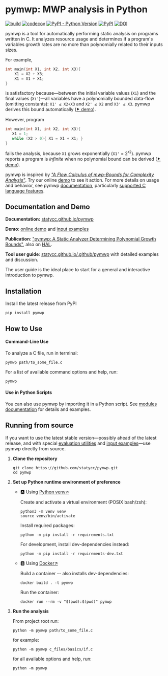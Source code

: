 # pymwp: MWP analysis in Python

[![build](https://github.com/statycc/pymwp/actions/workflows/build.yaml/badge.svg)](https://github.com/statycc/pymwp/actions/workflows/build.yaml)
[![codecov](https://codecov.io/gh/statycc/pymwp/branch/main/graph/badge.svg?token=4v3zRbkAjM)](https://codecov.io/gh/statycc/pymwp)
[![PyPI - Python Version](https://img.shields.io/pypi/pyversions/pymwp)](https://pypi.org/project/pymwp/)
[![PyPI](https://img.shields.io/pypi/v/pymwp)](https://pypi.org/project/pymwp/)
[![DOI](https://zenodo.org/badge/DOI/10.5281/zenodo.7879822.svg)](https://doi.org/10.5281/zenodo.7879822)

<!-- 
  Do not remove start and end comments (e.g. "include-start", "include-end").
  They are markers for what to include in the documentation website.
-->

<!--include-start-->

pymwp is a tool for automatically performing static analysis on programs written in C.
It analyzes resource usage and determines if a program's variables growth rates are no more than polynomially related to
their inputs sizes. 

For example,

   ```c
   int main(int X1, int X2, int X3){
       X1 = X2 + X3;
       X1 = X1 + X1;
   }
   ``` 
   
   is satisfactory because—between the initial variable values (`Xi`) and the final values (`Xi'`)—all variables have a polynomially bounded data-flow (omitting constants): 
   `X1' ≤ X2+X3` and `X2' ≤ X2`  and `X3' ≤ X3`. pymwp derives this bound automatically ([⯈ demo](https://statycc.github.io/pymwp/demo/#original_paper_example3_1_b.c)).

However, program

   ```c
   int main(int X1, int X2, int X3){
      X1 = 1;
      while (X2 > 0){ X1 = X1 + X1; }
   }   
   ```

   fails the analysis, because `X1` grows exponentially (`X1'` = $2^{\texttt{X2}}$).
   pymwp reports a program is _infinite_ when no polynomial bound can be derived ([⯈ demo](https://statycc.github.io/pymwp/demo/#original_paper_example3_1_d.c)).


pymwp is inspired by [_"A Flow Calculus of mwp-Bounds for Complexity Analysis"_](https://doi.org/10.1145/1555746.1555752).
Try our online [demo](https://statycc.github.io/pymwp/demo/) to see it action.
For more details on usage and behavior, see pymwp [documentation](https://statycc.github.io/pymwp/), particularly [supported C language features](https://statycc.github.io/pymwp/features/).

## Documentation and Demo

**Documentation:** [statycc.github.io/pymwp](https://statycc.github.io/pymwp/)

**Demo**: [online demo](https://statycc.github.io/pymwp/demo/) and [input examples](https://statycc.github.io/pymwp/examples/)

**Publication**: ["pymwp: A Static Analyzer Determining Polynomial Growth Bounds"](http://doi.org/10.1007/978-3-031-45332-8_14),
also on [HAL](https://hal.science/hal-03269121v4/document).

**Tool user guide**: [statycc.github.io/.github/pymwp](https://statycc.github.io/.github/pymwp) with detailed examples and discussion.

The user guide is the ideal place to start for a general and interactive introduction to pymwp.

## Installation

Install the latest release from PyPI

```
pip install pymwp
```

## How to Use

<h4>Command-Line Use</h4>

To analyze a C file, run in terminal:

```
pymwp path/to_some_file.c
```

For a list of available command options and help, run:

```
pymwp
```

<h4>Use in Python Scripts</h4>

You can also use pymwp by importing it in a Python script.
See [modules documentation](https://statycc.github.io/pymwp/modules/) for details and examples.


## Running from source

If you want to use the latest stable version—possibly ahead of the latest release, and with special [evaluation utilities](https://statycc.github.io/pymwp/utilities/) and [input examples](https://statycc.github.io/pymwp/examples/)—use pymwp directly from source.

1. **Clone the repository**

    ```shell
    git clone https://github.com/statycc/pymwp.git 
    cd pymwp
    ``` 

2. **Set up Python runtime environment of preference**

    * :a: Using [Python venv&nearr;](https://docs.python.org/3/library/venv.html)
   
        Create and activate a virtual environment (POSIX bash/zsh):
     
        ```shell
        python3 -m venv venv
        source venv/bin/activate
        ```
     
        Install required packages:
     
        ```shell
        python -m pip install -r requirements.txt
        ``` 
     
        For development, install dev-dependencies instead:
     
        ```shell
        python -m pip install -r requirements-dev.txt
        ```
      
    * :b: Using [Docker&nearr;](https://docs.docker.com/engine/install/)

        Build a container -- also installs dev-dependencies:
    
        ```shell
        docker build . -t pymwp
        ```
       
        Run the container:
    
        ```shell
        docker run --rm -v "$(pwd):$(pwd)" pymwp
        ```
 

3. **Run the analysis**

    From project root run:

    ```shell
    python -m pymwp path/to_some_file.c
    ```

    for example:

    ```shell
    python -m pymwp c_files/basics/if.c
    ```

    for all available options and help, run:

    ```shell
    python -m pymwp
    ```

<!--include-end--> 
